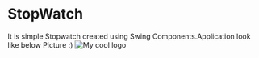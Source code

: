 # StopWatch

It is simple Stopwatch created using Swing Components.Application look like below Picture :)
<img src="/2018-07-26 (1).png" alt="My cool logo"/>
